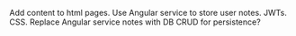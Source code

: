 Add content to html pages. Use Angular service to store user notes.
JWTs.
CSS.
Replace Angular service notes with DB CRUD for persistence?
